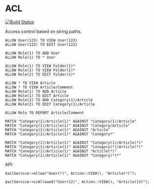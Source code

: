 # ACL

[![Build Status](https://secure.travis-ci.org/myc-sense/ACL.png)](http://travis-ci.org/myc-sense/ACL)

Access control based on string paths.

    ALLOW User(123) TO VIEW User(123)
    ALLOW User(123) TO EDIT User(123)

    ALLOW Role(1) TO ADD User
    ALLOW Role(1) TO * User

    ALLOW Role(1) TO VIEW Folder(1)*
    ALLOW Role(2) TO VIEW Folder(1)*
    ALLOW Role(2) TO EDIT Folder(1)*

    ALLOW * TO VIEW Article
    ALLOW * TO VIEW Article/Comment
    ALLOW Role(1) TO ADD Article
    ALLOW Role(1) TO EDIT Article
    ALLOW Role(2) TO ADD Category(1)/Article
    ALLOW Role(2) TO EDIT Category(1)/Article

    ALLOW Role TO REPORT Article/Comment

    MATCH "Category(1)/Article(1)" AGAINST "Category(1)/Article"
    MATCH "Category(1)/Article(1)" AGAINST "Category/Article"
    MATCH "Category(1)/Article(1)" AGAINST "Article"
    MATCH "Category(1)/Article(1)" AGAINST "Category*"

    MATCH "Category(1)/Article(1)" AGAINST "Category(1)/Article(*)"
    MATCH "Category(1)/Article(1)" AGAINST "Category(*)/Article(*)"
    MATCH "Category(1)/Article(1)" AGAINST "Article(*)"
    MATCH "Category(1)/Article(1)" AGAINST "Category(*)*"

API:

    $aclService->allow("User(*)", Action::VIEW(), "Article(*)");

    $aclService->isAllowed("User(12)", Action::VIEW(), "Article(13)");
